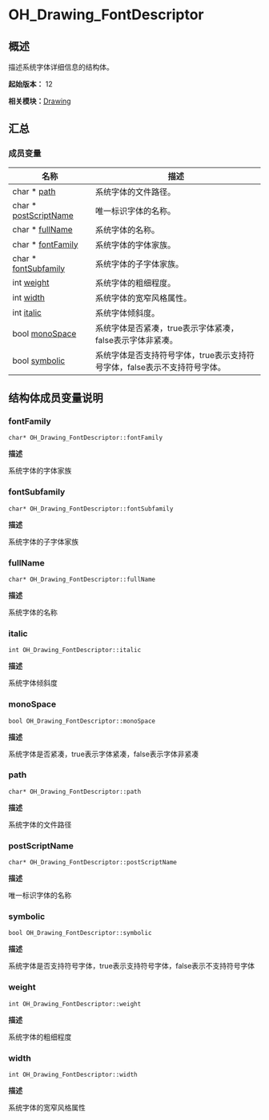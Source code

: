 # OH_Drawing_FontDescriptor


## 概述

描述系统字体详细信息的结构体。

**起始版本：** 12

**相关模块：**[Drawing](_drawing.md)


## 汇总


### 成员变量

| 名称 | 描述 | 
| -------- | -------- |
| char \* [path](#path) | 系统字体的文件路径。 | 
| char \* [postScriptName](#postscriptname) | 唯一标识字体的名称。 | 
| char \* [fullName](#fullname) | 系统字体的名称。 | 
| char \* [fontFamily](#fontfamily) | 系统字体的字体家族。 | 
| char \* [fontSubfamily](#fontsubfamily) | 系统字体的子字体家族。 | 
| int [weight](#weight) | 系统字体的粗细程度。 | 
| int [width](#width) | 系统字体的宽窄风格属性。 | 
| int [italic](#italic) | 系统字体倾斜度。 | 
| bool [monoSpace](#monospace) | 系统字体是否紧凑，true表示字体紧凑，false表示字体非紧凑。 | 
| bool [symbolic](#symbolic) | 系统字体是否支持符号字体，true表示支持符号字体，false表示不支持符号字体。 | 


## 结构体成员变量说明


### fontFamily

```
char* OH_Drawing_FontDescriptor::fontFamily
```

**描述**

系统字体的字体家族


### fontSubfamily

```
char* OH_Drawing_FontDescriptor::fontSubfamily
```

**描述**

系统字体的子字体家族


### fullName

```
char* OH_Drawing_FontDescriptor::fullName
```

**描述**

系统字体的名称


### italic

```
int OH_Drawing_FontDescriptor::italic
```

**描述**

系统字体倾斜度


### monoSpace

```
bool OH_Drawing_FontDescriptor::monoSpace
```

**描述**

系统字体是否紧凑，true表示字体紧凑，false表示字体非紧凑


### path

```
char* OH_Drawing_FontDescriptor::path
```

**描述**

系统字体的文件路径


### postScriptName

```
char* OH_Drawing_FontDescriptor::postScriptName
```

**描述**

唯一标识字体的名称


### symbolic

```
bool OH_Drawing_FontDescriptor::symbolic
```

**描述**

系统字体是否支持符号字体，true表示支持符号字体，false表示不支持符号字体


### weight

```
int OH_Drawing_FontDescriptor::weight
```

**描述**

系统字体的粗细程度


### width

```
int OH_Drawing_FontDescriptor::width
```

**描述**

系统字体的宽窄风格属性
